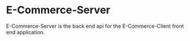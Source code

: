 # E-Commerce-Server

E-Commerce-Server is the back end api for the E-Commerce-Client front end application.

